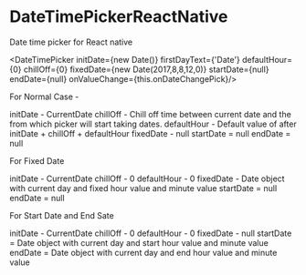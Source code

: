# DateTimePickerReactNative
Date time picker for React native

<DateTimePicker initDate={new Date()} firstDayText={'Date'} defaultHour={0} chillOff={0} fixedDate={new Date(2017,8,8,12,0)} startDate={null} endDate={null} onValueChange={this.onDateChangePick}/>


For Normal Case -

initDate - CurrentDate
chillOff - Chill off time between current date and the from which picker will start taking dates.
defaultHour - Default value of after initDate + chillOff + defaultHour
fixedDate - null
startDate = null
endDate = null


For Fixed Date 

initDate - CurrentDate
chillOff - 0
defaultHour - 0
fixedDate - Date object with current day and fixed hour value and minute value
startDate = null
endDate = null

For Start Date and End Sate

initDate - CurrentDate
chillOff - 0
defaultHour - 0
fixedDate - null
startDate = Date object with current day and start hour value and minute value
endDate = Date object with current day and end hour value and minute value

